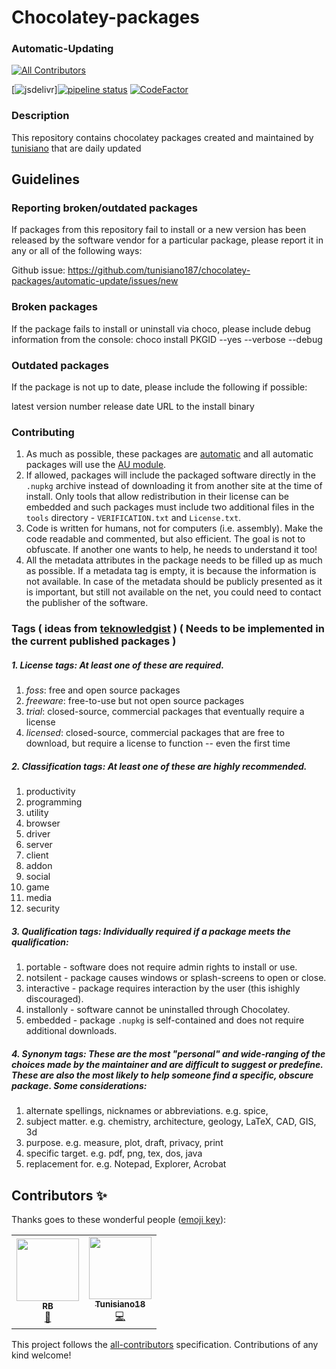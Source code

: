 # Chocolatey-packages

### Automatic-Updating
<!-- ALL-CONTRIBUTORS-BADGE:START - Do not remove or modify this section -->
[![All Contributors](https://img.shields.io/badge/all_contributors-2-orange.svg?style=flat-square)](#contributors-)
<!-- ALL-CONTRIBUTORS-BADGE:END -->
[![jsdelivr](https://data.jsdelivr.com/v1/package/gh/tunisiano187/Chocolatey-packages/badge?style=rounded)][![pipeline status](https://gitlab.com/chocolatey-packages/automatic-updating/badges/master/pipeline.svg)](https://gitlab.com/chocolatey-packages/automatic-updating/-/commits/master) [![CodeFactor](https://www.codefactor.io/repository/github/tunisiano187/chocolatey-packages/badge)](https://www.codefactor.io/repository/github/tunisiano187/chocolatey-packages)

### Description

This repository contains chocolatey packages created and maintained by [tunisiano](https://chocolatey.org/profiles/tunisiano) that are daily updated

## Guidelines

### Reporting broken/outdated packages

If packages from this repository fail to install or a new version has been released by the software vendor for a particular package, please report it in any or all of the following ways:

Github issue: https://github.com/tunisiano187/chocolatey-packages/automatic-update/issues/new

### Broken packages

If the package fails to install or uninstall via choco, please include debug information from the console:
choco install PKGID --yes --verbose --debug

### Outdated packages

If the package is not up to date, please include the following if possible:

latest version number
release date
URL to the install binary

### Contributing
1. As much as possible, these packages are [automatic](https://chocolatey.org/docs/automatic-packages) and all automatic packages will use the [AU module](https://github.com/majkinetor/au).
2. If allowed, packages will include the packaged software directly in the `.nupkg` archive instead of downloading it from another site at the time of install.  Only tools that allow redistribution in their license can be embedded and such packages must include two additional files in the `tools` directory - `VERIFICATION.txt` and `License.txt`.
3. Code is written for humans, not for computers (i.e. assembly). Make the code readable and commented, but also efficient. The goal is not to obfuscate. If another one wants to help, he needs to understand it too!
4. All the metadata attributes in the package needs to be filled up as much as possible. If a metadata tag is empty, it is because the information is not available. In case of the metadata should be publicly presented as it is important, but still not available on the net, you could need to contact the publisher of the software.

### Tags ( ideas from [teknowledgist](https://github.com/teknowledgist/Chocolatey-packages/blob/master/README.md) ) ( Needs to be implemented in the current published packages )
##### 1. **License tags**:  At least one of these are required.  
  1. *foss*: free and open source packages
  2. *freeware*: free-to-use but not open source packages
  3. *trial*: closed-source, commercial packages that eventually require a license
  4. *licensed*: closed-source, commercial packages that are free to download, but require a license to function -- even the first time

##### 2. **Classification tags**: At least one of these are highly recommended.
  1. productivity
  2. programming
  3. utility
  4. browser
  5. driver
  6. server
  7. client
  8. addon
  9. social
  10. game
  11. media
  12. security

##### 3. **Qualification tags**: Individually required if a package meets the qualification:
  1. portable - software does not require admin rights to install or use.
  2. notsilent - package causes windows or splash-screens to open or close.
  3. interactive - package requires interaction by the user (this ishighly discouraged).
  4. installonly - software cannot be uninstalled through Chocolatey.
  5. embedded - package `.nupkg` is self-contained and does not require additional downloads.

##### 4. **Synonym tags**: These are the most "personal" and wide-ranging of the choices made by the maintainer and are difficult to suggest or predefine. These are also the most likely to help someone find a specific, obscure package.  Some considerations:
  1. alternate spellings, nicknames or abbreviations.  e.g. spice, 
  2. subject matter.  e.g. chemistry, architecture, geology, LaTeX, CAD, GIS, 3d
  3. purpose.  e.g. measure, plot, draft, privacy, print
  4. specific target. e.g. pdf, png, tex, dos, java
  5. replacement for. e.g. Notepad, Explorer, Acrobat

## Contributors ✨

Thanks goes to these wonderful people ([emoji key](https://allcontributors.org/docs/en/emoji-key)):

<!-- ALL-CONTRIBUTORS-LIST:START - Do not remove or modify this section -->
<!-- prettier-ignore-start -->
<!-- markdownlint-disable -->
<table>
  <tr>
    <td align="center"><a href="https://github.com/RedBaron2"><img src="https://avatars1.githubusercontent.com/u/1191271?v=4" width="100px;" alt=""/><br /><sub><b>RB</b></sub></a><br /><a href="https://github.com/tunisiano187/Chocolatey-packages/issues?q=author%3ARedBaron2" title="Bug reports">🐛</a></td>
    <td align="center"><a href="https://www.bowlman.org"><img src="https://avatars2.githubusercontent.com/u/6095739?v=4" width="100px;" alt=""/><br /><sub><b>Tunisiano18</b></sub></a><br /><a href="https://github.com/tunisiano187/Chocolatey-packages/commits?author=tunisiano187" title="Code">💻</a></td>
  </tr>
</table>

<!-- markdownlint-enable -->
<!-- prettier-ignore-end -->
<!-- ALL-CONTRIBUTORS-LIST:END -->

This project follows the [all-contributors](https://github.com/all-contributors/all-contributors) specification. Contributions of any kind welcome!
